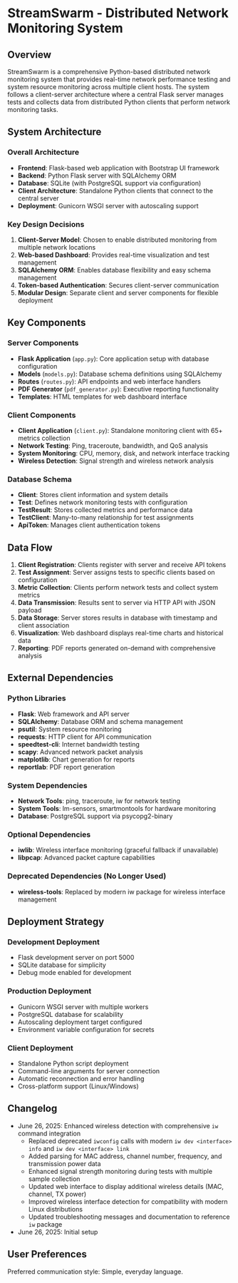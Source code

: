 # StreamSwarm - Distributed Network Monitoring System

## Overview

StreamSwarm is a comprehensive Python-based distributed network monitoring system that provides real-time network performance testing and system resource monitoring across multiple client hosts. The system follows a client-server architecture where a central Flask server manages tests and collects data from distributed Python clients that perform network monitoring tasks.

## System Architecture

### Overall Architecture
- **Frontend**: Flask-based web application with Bootstrap UI framework
- **Backend**: Python Flask server with SQLAlchemy ORM
- **Database**: SQLite (with PostgreSQL support via configuration)
- **Client Architecture**: Standalone Python clients that connect to the central server
- **Deployment**: Gunicorn WSGI server with autoscaling support

### Key Design Decisions
1. **Client-Server Model**: Chosen to enable distributed monitoring from multiple network locations
2. **Web-based Dashboard**: Provides real-time visualization and test management
3. **SQLAlchemy ORM**: Enables database flexibility and easy schema management
4. **Token-based Authentication**: Secures client-server communication
5. **Modular Design**: Separate client and server components for flexible deployment

## Key Components

### Server Components
- **Flask Application** (`app.py`): Core application setup with database configuration
- **Models** (`models.py`): Database schema definitions using SQLAlchemy
- **Routes** (`routes.py`): API endpoints and web interface handlers
- **PDF Generator** (`pdf_generator.py`): Executive reporting functionality
- **Templates**: HTML templates for web dashboard interface

### Client Components
- **Client Application** (`client.py`): Standalone monitoring client with 65+ metrics collection
- **Network Testing**: Ping, traceroute, bandwidth, and QoS analysis
- **System Monitoring**: CPU, memory, disk, and network interface tracking
- **Wireless Detection**: Signal strength and wireless network analysis

### Database Schema
- **Client**: Stores client information and system details
- **Test**: Defines network monitoring tests with configuration
- **TestResult**: Stores collected metrics and performance data
- **TestClient**: Many-to-many relationship for test assignments
- **ApiToken**: Manages client authentication tokens

## Data Flow

1. **Client Registration**: Clients register with server and receive API tokens
2. **Test Assignment**: Server assigns tests to specific clients based on configuration
3. **Metric Collection**: Clients perform network tests and collect system metrics
4. **Data Transmission**: Results sent to server via HTTP API with JSON payload
5. **Data Storage**: Server stores results in database with timestamp and client association
6. **Visualization**: Web dashboard displays real-time charts and historical data
7. **Reporting**: PDF reports generated on-demand with comprehensive analysis

## External Dependencies

### Python Libraries
- **Flask**: Web framework and API server
- **SQLAlchemy**: Database ORM and schema management
- **psutil**: System resource monitoring
- **requests**: HTTP client for API communication
- **speedtest-cli**: Internet bandwidth testing
- **scapy**: Advanced network packet analysis
- **matplotlib**: Chart generation for reports
- **reportlab**: PDF report generation

### System Dependencies
- **Network Tools**: ping, traceroute, iw for network testing
- **System Tools**: lm-sensors, smartmontools for hardware monitoring
- **Database**: PostgreSQL support via psycopg2-binary

### Optional Dependencies
- **iwlib**: Wireless interface monitoring (graceful fallback if unavailable)
- **libpcap**: Advanced packet capture capabilities

### Deprecated Dependencies (No Longer Used)
- **wireless-tools**: Replaced by modern iw package for wireless interface management

## Deployment Strategy

### Development Deployment
- Flask development server on port 5000
- SQLite database for simplicity
- Debug mode enabled for development

### Production Deployment
- Gunicorn WSGI server with multiple workers
- PostgreSQL database for scalability
- Autoscaling deployment target configured
- Environment variable configuration for secrets

### Client Deployment
- Standalone Python script deployment
- Command-line arguments for server connection
- Automatic reconnection and error handling
- Cross-platform support (Linux/Windows)

## Changelog

- June 26, 2025: Enhanced wireless detection with comprehensive `iw` command integration
  - Replaced deprecated `iwconfig` calls with modern `iw dev <interface> info` and `iw dev <interface> link`
  - Added parsing for MAC address, channel number, frequency, and transmission power data
  - Enhanced signal strength monitoring during tests with multiple sample collection
  - Updated web interface to display additional wireless details (MAC, channel, TX power)
  - Improved wireless interface detection for compatibility with modern Linux distributions
  - Updated troubleshooting messages and documentation to reference `iw` package
- June 26, 2025: Initial setup

## User Preferences

Preferred communication style: Simple, everyday language.